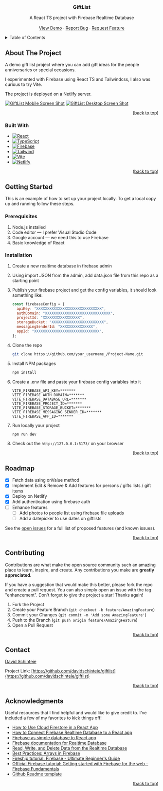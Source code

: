 <!-- PROJECT LOGO -->
<br />
<div align="center">

  <h3 align="center">GiftList</h3>

  <p align="center">
    A React TS project with Firebase Realtime Database
    <br />
    <br />
    <a href="https://giftlist-pwa.netlify.app/">View Demo</a>
    ·
    <a href="https://github.com/davidschinteie/giftlist/issues">Report Bug</a>
    ·
    <a href="https://github.com/davidschinteie/giftlist/issues">Request Feature</a>
  </p>
</div>

<!-- TABLE OF CONTENTS -->
<details>
  <summary>Table of Contents</summary>
  <ol>
    <li>
      <a href="#about-the-project">About The Project</a>
      <ul>
        <li><a href="#built-with">Built With</a></li>
      </ul>
    </li>
    <li>
      <a href="#getting-started">Getting Started</a>
      <ul>
        <li><a href="#prerequisites">Prerequisites</a></li>
        <li><a href="#installation">Installation</a></li>
      </ul>
    </li>
    <li><a href="#roadmap">Roadmap</a></li>
    <li><a href="#contributing">Contributing</a></li>
    <li><a href="#contact">Contact</a></li>
    <li><a href="#acknowledgments">Acknowledgments</a></li>
  </ol>
</details>

<!-- ABOUT THE PROJECT -->

## About The Project

A demo gift list project where you can add gift ideas for the people anniversaries or special occasions.

I experimented with Firebase using React TS and Tailwindcss, I also was curious to try Vite.

The project is deployed on a Netlify server.

[![GiftList Mobile Screen Shot][product-mobile-screenshot]](https://giftlist-pwa.netlify.app/)
[![GiftList Desktop Screen Shot][product-screenshot]](https://giftlist-pwa.netlify.app/)

<p align="right">(<a href="#readme-top">back to top</a>)</p>

### Built With

- [![React][react.js]][react-url]
- [![TypeScript][typescript]][ts-url]
- [![Firebase][firebase]][firebase-url]
- [![Tailwind][tailwindcss]][tailwindcss-url]
- [![Vite][vitejs.dev]][vite-url]
- [![Netlify][netlify]][netlify-url]

<p align="right">(<a href="#readme-top">back to top</a>)</p>

<!-- GETTING STARTED -->

## Getting Started

This is an example of how to set up your project locally.
To get a local copy up and running follow these steps.

### Prerequisites

1. Node.js installed
2. Code editor — I prefer Visual Studio Code
3. Google account — we need this to use Firebase
4. Basic knowledge of React

### Installation

1. Create a new realtime database in firebase admin
2. Using import JSON from the admin, add data.json file from this repo as a starting point
3. Publish your firebase project and get the config variables, it should look something like:

   ```js
   const firebaseConfig = {
     apiKey: "XXXXXXXXXXXXXXXXXXXXXXXXXXXXXX",
     authDomain: "XXXXXXXXXXXXXXXXXXXXXXXXXXXXXX",
     projectId: "XXXXXXXXXXXXXXXXX",
     storageBucket: "XXXXXXXXXXXXXXXXXXXXXXXX",
     messagingSenderId: "XXXXXXXXXXXXXXX",
     appId: "XXXXXXXXXXXXXXXXXXXXXXXXXXXXXX",
   };
   ```

4. Clone the repo
   ```sh
   git clone https://github.com/your_username_/Project-Name.git
   ```
5. Install NPM packages
   ```sh
   npm install
   ```
6. Create a .env file and paste your firebase config variables into it
   ```env
   VITE_FIREBASE_API_KEY=*******
   VITE_FIREBASE_AUTH_DOMAIN=*******
   VITE_FIREBASE_DATABASE_URL=*******
   VITE_FIREBASE_PROJECT_ID=*******
   VITE_FIREBASE_STORAGE_BUCKET=*******
   VITE_FIREBASE_MESSAGING_SENDER_ID=*******
   VITE_FIREBASE_APP_ID=*******
   ```
7. Run locally your project
   ```sh
   npm run dev
   ```
8. Check out the `http://127.0.0.1:5173/` on your browser

<p align="right">(<a href="#readme-top">back to top</a>)</p>

<!-- ROADMAP -->

## Roadmap

- [x] Fetch data using onValue method
- [x] Implement Edit & Remove & Add features for persons / gifts lists / gift items
- [x] Deploy on Netlify
- [x] Add authentication using firebase auth
- [ ] Enhance features
  - [ ] Add photos to people list using firebase file uploads
  - [ ] Add a datepicker to use dates on giftlists

See the [open issues](https://github.com/davidschinteie/giftlist/issues) for a full list of proposed features (and known issues).

<p align="right">(<a href="#readme-top">back to top</a>)</p>

<!-- CONTRIBUTING -->

## Contributing

Contributions are what make the open source community such an amazing place to learn, inspire, and create. Any contributions you make are **greatly appreciated**.

If you have a suggestion that would make this better, please fork the repo and create a pull request. You can also simply open an issue with the tag "enhancement".
Don't forget to give the project a star! Thanks again!

1. Fork the Project
2. Create your Feature Branch (`git checkout -b feature/AmazingFeature`)
3. Commit your Changes (`git commit -m 'Add some AmazingFeature'`)
4. Push to the Branch (`git push origin feature/AmazingFeature`)
5. Open a Pull Request

<p align="right">(<a href="#readme-top">back to top</a>)</p>

<!-- CONTACT -->

## Contact

[David Schinteie](https://www.linkedin.com/in/david-schinteie-0804ab95/)

Project Link: [https://github.com/davidschinteie/giftlist](https://github.com/davidschinteie/giftlist)

<p align="right">(<a href="#readme-top">back to top</a>)</p>

<!-- ACKNOWLEDGMENTS -->

## Acknowledgments

Useful resources that I find helpful and would like to give credit to. I've included a few of my favorites to kick things off!

- [How to Use Cloud Firestore in a React App](https://www.freecodecamp.org/news/how-to-use-the-firebase-database-in-react/)
- [How to Connect Firebase Realtime Database to a React app](https://medium.com/innovance-company-blog/how-to-connect-firebase-realtime-database-to-a-react-app-f7dcb983150a)
- [Firebase as simple database to React app](https://www.educative.io/answers/firebase-as-simple-database-to-react-app)
- [Firebase documentation for Realtime Database](https://firebase.google.com/docs/database/web/read-and-write#web-version-9)
- [Read, Write, and Delete Data from the Realtime Database](https://www.educative.io/courses/complete-guide-firebase-web/gkJGzkWK7zk)
- [Best Practices: Arrays in Firebase](https://firebase.blog/posts/2014/04/best-practices-arrays-in-firebase)
- [Fireship tutorial: Firebase - Ultimate Beginner's Guide](https://www.youtube.com/watch?v=9kRgVxULbag)
- [Official Firebase tutorial: Getting started with Firebase for the web – Firebase Fundamentals](https://www.youtube.com/watch?v=rQvOAnNvcNQ)
- [Github Readme template](https://github.com/othneildrew/Best-README-Template)

<p align="right">(<a href="#readme-top">back to top</a>)</p>

[issues-shield]: https://img.shields.io/github/issues/othneildrew/Best-README-Template.svg?style=for-the-badge
[issues-url]: https://github.com/davidschinteie/giftlist/issues
[linkedin-shield]: https://img.shields.io/badge/-LinkedIn-black.svg?style=for-the-badge&logo=linkedin&colorB=555
[linkedin-url]: https://www.linkedin.com/in/david-schinteie-0804ab95/
[product-screenshot]: src/assets/screenshot.png
[product-mobile-screenshot]: src/assets/screenshot-mobile.png
[react.js]: https://img.shields.io/badge/React-20232A?style=for-the-badge&logo=react&logoColor=61DAFB
[react-url]: https://reactjs.org/
[vitejs.dev]: https://img.shields.io/badge/Vite-20232A?style=for-the-badge&logo=vite&logoColor=646CFF
[vite-url]: https://vitejs.dev/
[typescript]: https://img.shields.io/badge/TypeScript-20232A?style=for-the-badge&logo=typescript&logoColor=3178C6
[ts-url]: https://www.typescriptlang.org/
[firebase]: https://img.shields.io/badge/Firebase-20232A?style=for-the-badge&logo=firebase&logoColor=FFCA28
[firebase-url]: https://firebase.google.com/
[tailwindcss]: https://img.shields.io/badge/Tailwindcss-20232A?style=for-the-badge&logo=tailwindcss&logoColor=06B6D4
[tailwindcss-url]: https://tailwindcss.com/
[netlify]: https://img.shields.io/badge/Netlify-20232A?style=for-the-badge&logo=netlify&logoColor=00C7B7
[netlify-url]: https://www.netlify.com/
